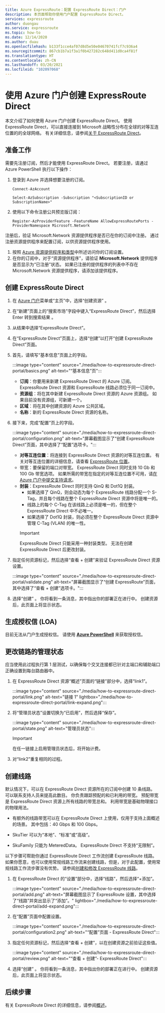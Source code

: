```yaml
---
title: Azure ExpressRoute：配置 ExpressRoute Direct：门户
description: 本页面帮助你使用门户配置 ExpressRoute Direct。
services: expressroute
author: duongau
ms.service: expressroute
ms.topic: how-to
ms.date: 12/14/2020
ms.author: duau
ms.openlocfilehash: b133f1cce4af07d8d5e50e04670741fcf7c936a4
ms.sourcegitcommit: 867cb1b7a1f3a1f0b427282c648d411d0ca4f81f
ms.translationtype: HT
ms.contentlocale: zh-CN
ms.lasthandoff: 03/20/2021
ms.locfileid: "102097068"
---
```

# <a name="create-expressroute-direct-using-the-azure-portal"></a>使用 Azure 门户创建 ExpressRoute Direct

本文介绍了如何使用 Azure 门户创建 ExpressRoute Direct。
使用 ExpressRoute Direct，可以直接连接到 Microsoft 战略性分布在全球的对等互连位置的的全球网络。 有关详细信息，请参阅[关于 ExpressRoute Direct](expressroute-erdirect-about.md)。

## <a name="before-you-begin"></a><a name="before"></a>准备工作

需要先注册订阅，然后才能使用 ExpressRoute Direct。 若要注册，请通过 Azure PowerShell 执行以下操作：
1.  登录到 Azure 并选择想要注册的订阅。

    ```azurepowershell-interactive
    Connect-AzAccount 

    Select-AzSubscription -Subscription "<SubscriptionID or SubscriptionName>"
    ```

2. 使用以下命令注册公共预览版订阅：
    ```azurepowershell-interactive
    Register-AzProviderFeature -FeatureName AllowExpressRoutePorts -ProviderNamespace Microsoft.Network
    ```

注册后，验证 Microsoft.Network 资源提供程序是否已在你的订阅中注册。 通过注册资源提供程序来配置订阅，以供资源提供程序使用。

1. 按照 [Azure 资源提供程序和类型](../azure-resource-manager/management/resource-providers-and-types.md)中所述访问你的订阅设置。
1. 在你的订阅中，对于“资源提供程序”，请验证 **Microsoft.Network** 提供程序是否显示为“已注册”状态。 如果已注册的提供程序的列表中不存在 Microsoft.Network 资源提供程序，请添加该提供程序。

## <a name="create-expressroute-direct"></a><a name="create-erdir"></a>创建 ExpressRoute Direct

1. 在 [Azure 门户](https://portal.azure.com)菜单或“主页”中，选择“创建资源” 。

1. 在“新建”页面上的“搜索市场”字段中键入“ExpressRoute Direct”，然后选择 Enter 转到搜索结果  。

1. 从结果中选择“ExpressRoute Direct”。

1. 在“ExpressRoute Direct”页面上，选择“创建”以打开“创建 ExpressRoute Direct”页面。

1. 首先，请填写“基本信息”页面上的字段。

    :::image type="content" source="./media/how-to-expressroute-direct-portal/basics.png" alt-text="“基本信息”页":::

    * **订阅**：你要用来新建 ExpressRoute Direct 的 Azure 订阅。 ExpressRoute Direct 资源和 ExpressRoute 线路必须位于同一订阅中。
    * **资源组**：将在其中新建 ExpressRoute Direct 资源的 Azure 资源组。 如果目前没有资源组，可新建一个。
    * **区域**：将在其中创建资源的 Azure 公共区域。
    * **名称**：新的 ExpressRoute Direct 资源的名称。

1. 接下来，完成“配置”页上的字段。

    :::image type="content" source="./media/how-to-expressroute-direct-portal/configuration.png" alt-text="屏幕截图显示了“创建 ExpressRoute Direct”页面，其中选择了“配置”选项卡。":::

    * **对等互连位置**：将连接到 ExpressRoute Direct 资源的对等互连位置。 有关对等互连位置的详细信息，请查看 [ExpressRoute 位置](expressroute-locations-providers.md)。
   * 带宽：要保留的端口对带宽。 ExpressRoute Direct 同时支持 10 Gb 和 100 Gb 带宽选项。 如果所需的带宽在指定的对等互连位置不可用，请[在 Azure 门户中提交支持请求](https://aka.ms/azsupt)。
   * **封装**：ExpressRoute Direct 同时支持 QinQ 和 Dot1Q 封装。
     * 如果选择了 QinQ，则会动态为每个 ExpressRoute 线路分配一个 S-Tag，并且每个线路在整个 ExpressRoute Direct 资源中将是唯一的。
     *  线路上的每个 C-Tag 在该线路上必须是唯一的，但在整个 ExpressRoute Direct 中不必唯一。
     * 如果选择了 Dot1Q 封装，则必须在整个 ExpressRoute Direct 资源中管理 C-Tag (VLAN) 的唯一性。
     >[!IMPORTANT]
     >ExpressRoute Direct 只能采用一种封装类型。 无法在创建 ExpressRoute Direct 后更改封装。
     >

1. 指定任何资源标记，然后选择“查看 + 创建”来验证 ExpressRoute Direct 资源设置。

    :::image type="content" source="./media/how-to-expressroute-direct-portal/validate.png" alt-text="屏幕截图显示了“创建 ExpressRoute”页面，其中选择了“查看 + 创建”选项卡。":::

1. 选择“创建”  。 你将看到一条消息，其中指出你的部署正在进行中。 创建资源后，此页面上将显示状态。 

## <a name="generate-the-letter-of-authorization-loa"></a><a name="authorization"></a>生成授权信 (LOA)

目前无法从门户生成授权信。 请使用 **[Azure PowerShell](expressroute-howto-erdirect.md#authorization)** 来获取授权信。

## <a name="change-admin-state-of-links"></a><a name="state"></a>更改链路的管理状态

应当使用此过程执行第 1 层测试，以确保每个交叉连接都已针对主端口和辅助端口正确设置到每台路由器中。

1. 在 ExpressRoute Direct 资源“概述”页面的“链接”部分中，选择“link1”。

    :::image type="content" source="./media/how-to-expressroute-direct-portal/link.png" alt-text="链接 1" lightbox="./media/how-to-expressroute-direct-portal/link-expand.png":::

1. 将“管理员状态”设置切换为“已启用”，然后选择“保存”。

    :::image type="content" source="./media/how-to-expressroute-direct-portal/state.png" alt-text="管理员状态":::

    >[!IMPORTANT]
    >在任一链接上启用管理员状态后，将开始计费。
    >

1. 对“link2”重复相同的过程。

## <a name="create-a-circuit"></a><a name="circuit"></a>创建线路

默认情况下，可以在 ExpressRoute Direct 资源所在的订阅中创建 10 条线路。 可以联系支持人员来提高此数目。 你负责跟踪预配的和已利用的带宽。 预配带宽是 ExpressRoute Direct 资源上所有线路的带宽总和。 利用带宽是基础物理接口的物理用法。

* 有额外的线路带宽可以在 ExpressRoute Direct 上使用，仅用于支持上面概述的场景。 其中包括：40 Gbps 和 100 Gbps。

* SkuTier 可以为“本地”、“标准”或“高级”。

* SkuFamily 只能为 MeteredData。 ExpressRoute Direct 不支持“无限制”。

以下步骤可帮助你通过 ExpressRoute Direct 工作流创建 ExpressRoute 线路。 如果你愿意，也可以使用常规线路工作流来创建线路，但是，对于此配置，使用常规线路工作流步骤没有优势。 请参阅[创建和修改 ExpressRoute 线路](expressroute-howto-circuit-portal-resource-manager.md)。

1. 在 ExpressRoute Direct 的“设置”部分中，选择“线路”，然后选择“+添加”。 

    :::image type="content" source="./media/how-to-expressroute-direct-portal/add.png" alt-text="屏幕截图显示了 ExpressRoute 设置，其中选择了“线路”并突出显示了“添加”。" lightbox="./media/how-to-expressroute-direct-portal/add-expand.png":::

1. 在“配置”页面中配置设置。

   :::image type="content" source="./media/how-to-expressroute-direct-portal/configuration2.png" alt-text="“配置”页面 - ExpressRoute Direct":::

1. 指定任何资源标记，然后选择“查看 + 创建”，以在创建资源之前验证这些值。

   :::image type="content" source="./media/how-to-expressroute-direct-portal/review.png" alt-text="“查看 + 创建”- ExpressRoute Direct":::

1. 选择“创建”  。 你将看到一条消息，其中指出你的部署正在进行中。 创建资源后，此页面上将显示状态。 

## <a name="next-steps"></a>后续步骤

有关 ExpressRoute Direct 的详细信息，请参阅[概述](expressroute-erdirect-about.md)。
